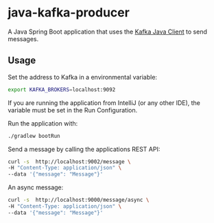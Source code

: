 # java-kafka-producer

A Java Spring Boot application that uses
the [Kafka Java Client](https://docs.confluent.io/clients-kafka-java/current/overview.html) to send messages.

## Usage

Set the address to Kafka in a environmental variable:

```sh
export KAFKA_BROKERS=localhost:9092 
```

If you are running the application from IntelliJ (or any other IDE), the variable must be set in the Run Configuration.

Run the application with:

```sh
./gradlew bootRun  
```

Send a message by calling the applications REST API:

```sh
curl -s  http://localhost:9002/message \
-H "Content-Type: application/json" \
--data '{"message": "Message"}'
```

An async message:

```sh
curl -s  http://localhost:9000/message/async \
-H "Content-Type: application/json" \
--data '{"message": "Message"}'
```

